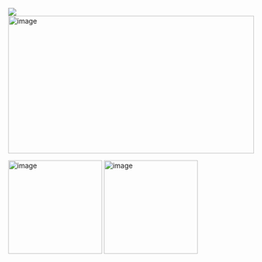 ![](https://komarev.com/ghpvc/?username=VERIFIEDreality&style=for-the-badge&label=&color=8b243a)
<img width="498" height="280" alt="image" src="https://github.com/user-attachments/assets/80af5523-997c-4744-9171-20d5a03be29d" />






<img width="190" height="190" alt="image" src="https://github.com/user-attachments/assets/3be88176-8fa2-49e4-8114-362b5b31283e" />
<img width="190" height="190" alt="image" src="https://github.com/user-attachments/assets/505d8656-5f4f-4082-8c6f-8dddcc5d9aa9" />
